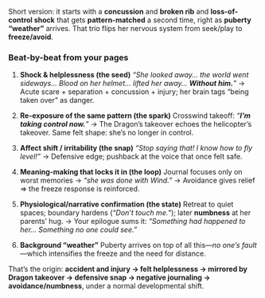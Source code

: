 Short version: it starts with a **concussion** and **broken rib** and **loss-of-control shock** that gets **pattern-matched** a second time, right as **puberty “weather”** arrives. That trio flips her nervous system from seek/play to **freeze/avoid**.

### Beat-by-beat from your pages

1. **Shock & helplessness (the seed)**
   *“She looked away… the world went sideways… Blood on her helmet… lifted her away… **Without him.**”*
   → Acute scare + separation + concussion + injury; her brain tags “being taken over” as danger.

2. **Re-exposure of the same pattern (the spark)**
   Crosswind takeoff: *“**I’m taking control now.**”*
   → The Dragon’s takeover echoes the helicopter’s takeover. Same felt shape: she’s no longer in control.

3. **Affect shift / irritability (the snap)**
   *“Stop saying that! I know how to fly level!”*
   → Defensive edge; pushback at the voice that once felt safe.

4. **Meaning-making that locks it in (the loop)**
   Journal focuses only on worst memories → *“she was done with Wind.”*
   → Avoidance gives relief ⇒ the freeze response is reinforced.

5. **Physiological/narrative confirmation (the state)**
   Retreat to quiet spaces; boundary hardens (*“Don’t touch me.”*); later **numbness** at her parents’ hug.
   → Your epilogue sums it: *“Something had happened to her… Something no one could see.”*

6. **Background “weather”**
   Puberty arrives on top of all this—*no one’s fault*—which intensifies the freeze and the need for distance.

That’s the origin: **accident and injury → felt helplessness → mirrored by Dragon takeover → defensive snap → negative journaling → avoidance/numbness**, under a normal developmental shift.
